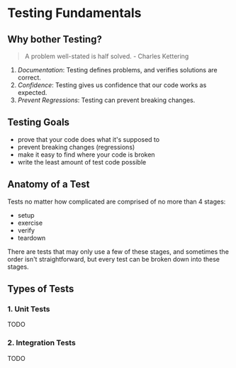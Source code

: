 # Testing Fundamentals

## Why bother Testing?

> A problem well-stated is half solved. - Charles Kettering

1. *Documentation*: Testing defines problems, and verifies solutions are correct.
2. *Confidence*: Testing gives us confidence that our code works as expected.
3. *Prevent Regressions*: Testing can prevent breaking changes.

## Testing Goals

- prove that your code does what it's supposed to
- prevent breaking changes (regressions)
- make it easy to find where your code is broken
- write the least amount of test code possible

## Anatomy of a Test

Tests no matter how complicated are comprised of no more than 4 stages:

- setup
- exercise
- verify
- teardown

There are tests that may only use a few of these stages, and sometimes the order
isn't straightforward, but every test can be broken down into these stages.

## Types of Tests

### 1. Unit Tests

TODO

### 2. Integration Tests

TODO

